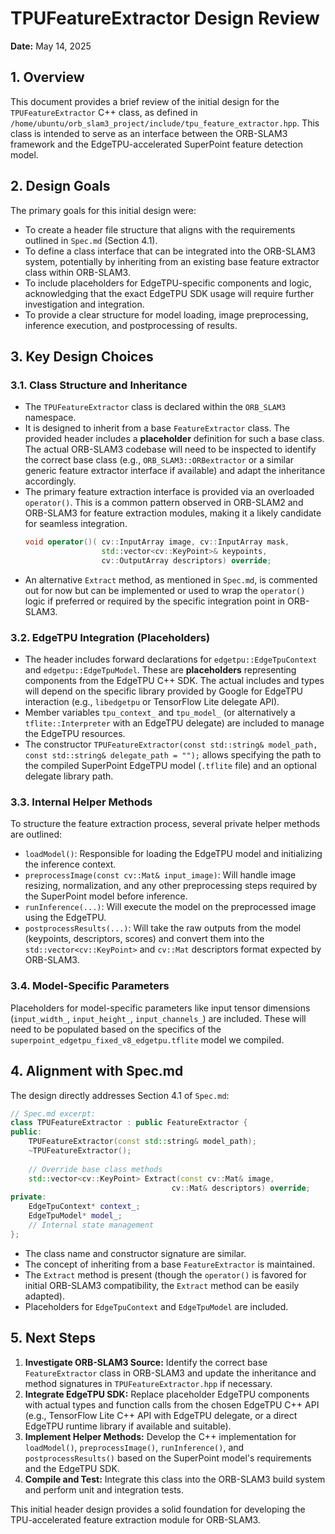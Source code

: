 # TPUFeatureExtractor Design Review

**Date:** May 14, 2025

## 1. Overview

This document provides a brief review of the initial design for the `TPUFeatureExtractor` C++ class, as defined in `/home/ubuntu/orb_slam3_project/include/tpu_feature_extractor.hpp`. This class is intended to serve as an interface between the ORB-SLAM3 framework and the EdgeTPU-accelerated SuperPoint feature detection model.

## 2. Design Goals

The primary goals for this initial design were:

*   To create a header file structure that aligns with the requirements outlined in `Spec.md` (Section 4.1).
*   To define a class interface that can be integrated into the ORB-SLAM3 system, potentially by inheriting from an existing base feature extractor class within ORB-SLAM3.
*   To include placeholders for EdgeTPU-specific components and logic, acknowledging that the exact EdgeTPU SDK usage will require further investigation and integration.
*   To provide a clear structure for model loading, image preprocessing, inference execution, and postprocessing of results.

## 3. Key Design Choices

### 3.1. Class Structure and Inheritance

*   The `TPUFeatureExtractor` class is declared within the `ORB_SLAM3` namespace.
*   It is designed to inherit from a base `FeatureExtractor` class. The provided header includes a **placeholder** definition for such a base class. The actual ORB-SLAM3 codebase will need to be inspected to identify the correct base class (e.g., `ORB_SLAM3::ORBextractor` or a similar generic feature extractor interface if available) and adapt the inheritance accordingly.
*   The primary feature extraction interface is provided via an overloaded `operator()`. This is a common pattern observed in ORB-SLAM2 and ORB-SLAM3 for feature extraction modules, making it a likely candidate for seamless integration.
    ```cpp
    void operator()( cv::InputArray image, cv::InputArray mask,
                     std::vector<cv::KeyPoint>& keypoints,
                     cv::OutputArray descriptors) override;
    ```
*   An alternative `Extract` method, as mentioned in `Spec.md`, is commented out for now but can be implemented or used to wrap the `operator()` logic if preferred or required by the specific integration point in ORB-SLAM3.

### 3.2. EdgeTPU Integration (Placeholders)

*   The header includes forward declarations for `edgetpu::EdgeTpuContext` and `edgetpu::EdgeTpuModel`. These are **placeholders** representing components from the EdgeTPU C++ SDK. The actual includes and types will depend on the specific library provided by Google for EdgeTPU interaction (e.g., `libedgetpu` or TensorFlow Lite delegate API).
*   Member variables `tpu_context_` and `tpu_model_` (or alternatively a `tflite::Interpreter` with an EdgeTPU delegate) are included to manage the EdgeTPU resources.
*   The constructor `TPUFeatureExtractor(const std::string& model_path, const std::string& delegate_path = "");` allows specifying the path to the compiled SuperPoint EdgeTPU model (`.tflite` file) and an optional delegate library path.

### 3.3. Internal Helper Methods

To structure the feature extraction process, several private helper methods are outlined:

*   `loadModel()`: Responsible for loading the EdgeTPU model and initializing the inference context.
*   `preprocessImage(const cv::Mat& input_image)`: Will handle image resizing, normalization, and any other preprocessing steps required by the SuperPoint model before inference.
*   `runInference(...)`: Will execute the model on the preprocessed image using the EdgeTPU.
*   `postprocessResults(...)`: Will take the raw outputs from the model (keypoints, descriptors, scores) and convert them into the `std::vector<cv::KeyPoint>` and `cv::Mat` descriptors format expected by ORB-SLAM3.

### 3.4. Model-Specific Parameters

Placeholders for model-specific parameters like input tensor dimensions (`input_width_`, `input_height_`, `input_channels_`) are included. These will need to be populated based on the specifics of the `superpoint_edgetpu_fixed_v8_edgetpu.tflite` model we compiled.

## 4. Alignment with Spec.md

The design directly addresses Section 4.1 of `Spec.md`:

```cpp
// Spec.md excerpt:
class TPUFeatureExtractor : public FeatureExtractor {
public:
    TPUFeatureExtractor(const std::string& model_path);
    ~TPUFeatureExtractor();
    
    // Override base class methods
    std::vector<cv::KeyPoint> Extract(const cv::Mat& image, 
                                    cv::Mat& descriptors) override;
private:
    EdgeTpuContext* context_;
    EdgeTpuModel* model_;
    // Internal state management
};
```

*   The class name and constructor signature are similar.
*   The concept of inheriting from a base `FeatureExtractor` is maintained.
*   The `Extract` method is present (though the `operator()` is favored for initial ORB-SLAM3 compatibility, the `Extract` method can be easily adapted).
*   Placeholders for `EdgeTpuContext` and `EdgeTpuModel` are included.

## 5. Next Steps

1.  **Investigate ORB-SLAM3 Source:** Identify the correct base `FeatureExtractor` class in ORB-SLAM3 and update the inheritance and method signatures in `TPUFeatureExtractor.hpp` if necessary.
2.  **Integrate EdgeTPU SDK:** Replace placeholder EdgeTPU components with actual types and function calls from the chosen EdgeTPU C++ API (e.g., TensorFlow Lite C++ API with EdgeTPU delegate, or a direct EdgeTPU runtime library if available and suitable).
3.  **Implement Helper Methods:** Develop the C++ implementation for `loadModel()`, `preprocessImage()`, `runInference()`, and `postprocessResults()` based on the SuperPoint model's requirements and the EdgeTPU SDK.
4.  **Compile and Test:** Integrate this class into the ORB-SLAM3 build system and perform unit and integration tests.

This initial header design provides a solid foundation for developing the TPU-accelerated feature extraction module for ORB-SLAM3.
